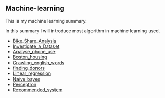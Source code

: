 ## Machine-learning

This is my machine learning summary.

In this summary I will introduce most algorithm in machine learning used.

- [Bike_Share_Analysis](https://github.com/goelo/machine_learning/blob/master/Bike_Share_Analysis/Bike_Share_Analysis-zh.ipynb)
- [Investigate_a_Dataset](https://github.com/goelo/machine_learning/blob/master/Investigate_a_Dataset-Movie/Investigate_a_Dataset-Movie-zh.ipynb)
- [Analyse_phone_use](https://github.com/goelo/machine_learning/tree/master/analyse_phone_use)
- [Boston_housing](https://github.com/goelo/machine_learning/blob/master/boston_housing/boston_housing.ipynb)
- [Crawling_english_words](https://github.com/goelo/machine_learning/blob/master/crawling_english_words/english.py)
- [finding_donors](https://github.com/goelo/machine_learning/blob/master/finding_donors/finding_donors.ipynb)
- [Linear_regression](https://github.com/goelo/machine_learning/blob/master/linear_regression/linear_regression_project.ipynb)
- [Naive_bayes](https://github.com/goelo/machine_learning/blob/master/naive_bayes/smsspammessage.py)
- [Perceptron](https://github.com/goelo/machine_learning/blob/master/perceptron/perceptron.ipynb)
- [Recommended_system](https://github.com/goelo/machine_learning/blob/master/recommended_system/recommended_system.py)

